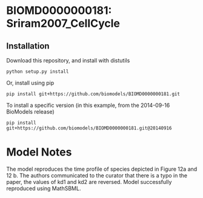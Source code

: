 # BIOMD0000000181: Sriram2007_CellCycle

## Installation

Download this repository, and install with distutils

`python setup.py install`

Or, install using pip

`pip install git+https://github.com/biomodels/BIOMD0000000181.git`

To install a specific version (in this example, from the 2014-09-16 BioModels release)

`pip install git+https://github.com/biomodels/BIOMD0000000181.git@20140916`


# Model Notes


The model reproduces the time profile of species depicted in Figure 12a and 12
b. The authors communicated to the curator that there is a typo in the paper,
the values of kd1 and kd2 are reversed. Model successfully reproduced using
MathSBML.


